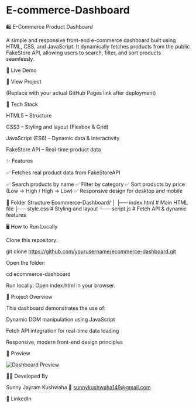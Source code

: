 # E-commerce-Dashboard
🛍️ E-Commerce Product Dashboard

A simple and responsive front-end e-commerce dashboard built using HTML, CSS, and JavaScript.
It dynamically fetches products from the public FakeStore API, allowing users to search, filter, and sort products seamlessly.

🚀 Live Demo

🔗 View Project

(Replace with your actual GitHub Pages link after deployment)

🧰 Tech Stack

HTML5 – Structure

CSS3 – Styling and layout (Flexbox & Grid)

JavaScript (ES6) – Dynamic data & interactivity

FakeStore API – Real-time product data

✨ Features

✅ Fetches real product data from FakeStoreAPI

✅ Search products by name
✅ Filter by category
✅ Sort products by price (Low → High / High → Low)
✅ Responsive design for desktop and mobile

📁 Folder Structure
Ecommerce-Dashboard/
│
├── index.html        # Main HTML file
├── style.css         # Styling and layout
└── script.js         # Fetch API & dynamic features

🖥️ How to Run Locally

Clone this repository:

git clone https://github.com/yourusername/ecommerce-dashboard.git


Open the folder:

cd ecommerce-dashboard


Run locally:
Open index.html in your browser.

🧾 Project Overview

This dashboard demonstrates the use of:

Dynamic DOM manipulation using JavaScript

Fetch API integration for real-time data loading

Responsive, modern front-end design principles

📸 Preview

![Dashboard Preview](screenshot(84).png)


👨‍💻 Developed By

Sunny Jayram Kushwaha
📧 sunnykushwaha149@gmail.com

🔗 LinkedIn
